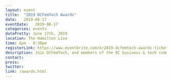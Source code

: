 ```yaml
---
layout: event
title:  "2019 DCFemTech Awards"
date:   2019-06-17
eventDate:   2019-06-17
categories: events
datePretty: June 17th, 2019
location: The Hamilton Live
time: 6pm - 8:30pm
registerLink: https://www.eventbrite.com/e/2019-dcfemtech-awards-tickets-62291814494
description: Join DCFemTech, and members of the DC business & tech communities as we celebrate Powerful Women in Code, Design, and Data at The 2019 DCFemTech Awards Reception.
contact:
press:
twitter:
link: /awards.html
---
```

